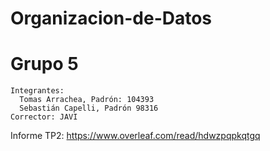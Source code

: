 # Organizacion-de-Datos
   
# Grupo 5
    Integrantes: 
      Tomas Arrachea, Padrón: 104393
      Sebastián Capelli, Padrón 98316
    Corrector: JAVI

Informe TP2: https://www.overleaf.com/read/hdwzpqpkqtgq
